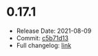 # 0.17.1
  - Release Date: 2021-08-09
  - Commit: [c5b71d13](https://github.com/OpenSpace/OpenSpace/commit/c5b71d13a5b9d893448f7ddddbc7ecb6df4e1044)
  - Full changelog: [link](https://github.com/OpenSpace/OpenSpace/releases/tag/releases%2Fv0.17.1)

